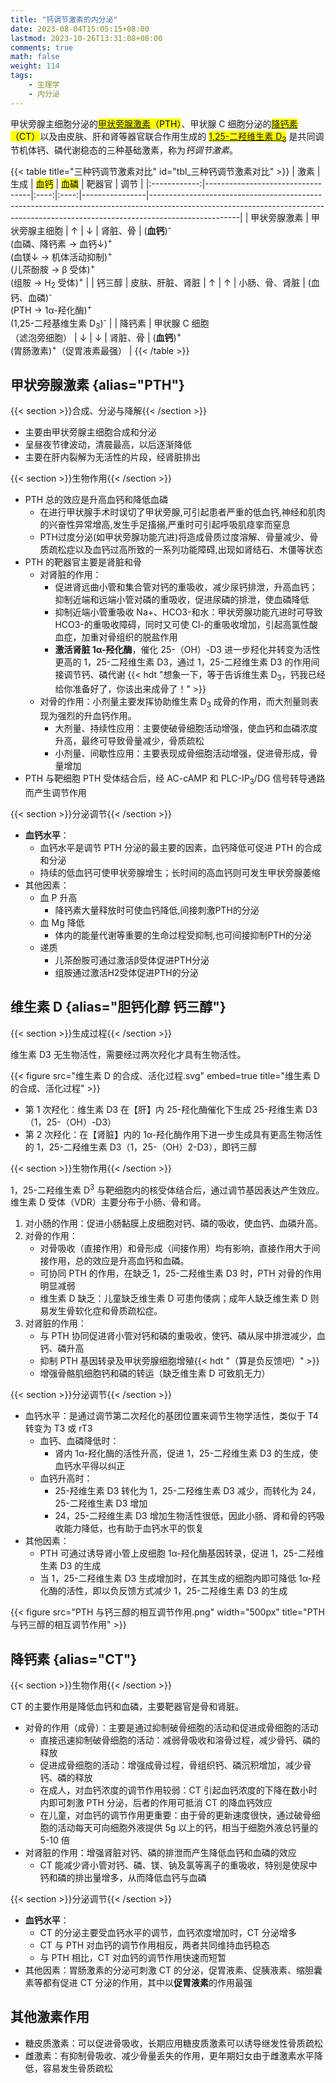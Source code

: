 ```yaml
---
title: "钙调节激素的内分泌"
date: 2023-08-04T15:05:15+08:00
lastmod: 2023-10-26T13:31:08+08:00
comments: true
math: false
weight: 114
tags:
    - 生理学
    - 内分泌
---
```


甲状旁腺主细胞分泌的<mark>[甲状旁腺激素](#甲状旁腺激素)（PTH）</mark>、甲状腺 C 细胞分泌的<mark>[降钙素](#降钙素)（CT）</mark>以及由皮肤、肝和肾等器官联合作用生成的 <mark>[1,25-二羟维生素 D<sub>3</sub>](#维生素-d)</mark> 是共同调节机体钙、磷代谢稳态的三种基础激素，称为*钙调节激素*。

<!--more-->

{{< table title="三种钙调节激素对比" id="tbl_三种钙调节激素对比" >}}
|     激素     | 生成                             | <mark>血钙</mark> | <mark>血磷</mark> | 靶器官         | 调节                                                                                                                                                                             |
|:------------:|----------------------------------|:----:|:----:|----------------|----------------------------------------------------------------------------------------------------------------------------------------------------------------------------------|
| 甲状旁腺激素 | 甲状旁腺主细胞                   |   ↑  |   ↓  | 肾脏、骨       | (**血钙**)<sup>-</sup><br/>(血磷、降钙素 → 血钙↓)<sup>+</sup><br/>(血镁↓ → 机体活动抑制)<sup>+</sup><br/>(儿茶酚胺 → β 受体)<sup>+</sup><br/>(组胺 → H<sub>2</sub> 受体)<sup>+</sup> |
|    钙三醇    | 皮肤、肝脏、肾脏                 |   ↑  |   ↑  | 小肠、骨、肾脏 | (血钙、血磷)<sup>-</sup><br/>(PTH → 1α-羟化酶)<sup>+</sup><br/>(1,25-二羟基维生素 D<sub>3</sub>)<sup>-</sup>                                                                     |
|    降钙素    | 甲状腺 C 细胞<br/>（滤泡旁细胞） |   ↓  |   ↓  | 肾脏、骨       | (**血钙**)<sup>+</sup><br/>(胃肠激素)<sup>+</sup>（促胃液素最强）                                                                                                                    |
{{< /table >}}

## 甲状旁腺激素 {alias="PTH"}

{{< section >}}合成、分泌与降解{{< /section >}}

- 主要由甲状旁腺主细胞合成和分泌
- 呈昼夜节律波动，清晨最高，以后逐渐降低
- 主要在肝内裂解为无活性的片段，经肾脏排出

{{< section >}}生物作用{{< /section >}}

- PTH 总的效应是升高血钙和降低血磷
    - 在进行甲状腺手术时误切了甲状旁腺,可引起患者严重的低血钙,神经和肌肉的兴奋性异常增高,发生手足搐搦,严重时可引起呼吸肌痉挛而窒息
    - PTH过度分泌(如甲状旁腺功能亢进)将造成骨质过度溶解、骨量减少、骨质疏松症以及血钙过高所致的一系列功能障碍,出现如肾结石、木僵等状态
- PTH 的靶器官主要是肾脏和骨
    - 对肾脏的作用：
        - 促进肾远曲小管和集合管对钙的重吸收，减少尿钙排泄，升高血钙；抑制近端和远端小管对磷的重吸收，促进尿磷的排泄，使血磷降低
        - 抑制近端小管重吸收 Na+、HCO3-和水：甲状旁腺功能亢进时可导致 HCO3-的重吸收障碍，同时又可使 Cl-的重吸收增加，引起高氯性酸血症，加重对骨组织的脱盐作用
        - **激活肾脏 1α-羟化酶**，催化 25-（OH）-D3 进一步羟化并转变为活性更高的 1，25-二羟维生素 D3，通过 1，25-二羟维生素 D3 的作用间接调节钙、磷代谢 {{< hdt "想象一下，等于告诉维生素 D<sub>3</sub>，钙我已经给你准备好了，你该出来成骨了！" >}}
    - 对骨的作用：小剂量主要发挥协助维生素 D<sub>3</sub> 成骨的作用，而大剂量则表现为强烈的升血钙作用。
        - 大剂量、持续性应用：主要使破骨细胞活动增强，使血钙和血磷浓度升高，最终可导致骨量减少，骨质疏松
        - 小剂量、间歇性应用：主要表现成骨细胞活动增强，促进骨形成，骨量增加
- PTH 与靶细胞 PTH 受体结合后，经 AC-cAMP 和 PLC-IP<sub>3</sub>/DG 信号转导通路而产生调节作用

{{< section >}}分泌调节{{< /section >}}

- **血钙水平**：
    - 血钙水平是调节 PTH 分泌的最主要的因素，血钙降低可促进 PTH 的合成和分泌
    - 持续的低血钙可使甲状旁腺增生；长时间的高血钙则可发生甲状旁腺萎缩
- 其他因素：
    - 血 P 升高
        - 降钙素大量释放时可使血钙降低,间接刺激PTH的分泌
    - 血 Mg 降低
        - 体内的能量代谢等重要的生命过程受抑制,也可间接抑制PTH的分泌
    - 递质
        - 儿茶酚胺可通过激活β受体促进PTH分泌
        - 组胺通过激活H2受体促进PTH的分泌

## 维生素 D {alias="胆钙化醇 钙三醇"}

{{< section >}}生成过程{{< /section >}}

维生素 D3 无生物活性，需要经过两次羟化才具有生物活性。

{{< figure src="维生素 D 的合成、活化过程.svg" embed=true title="维生素 D 的合成、活化过程" >}}

- 第 1 次羟化：维生素 D3 在【肝】内 25-羟化酶催化下生成 25-羟维生素 D3（1，25-（OH）-D3）
- 第 2 次羟化：在【肾脏】内的 1α-羟化酶作用下进一步生成具有更高生物活性的 1，25-二羟维生素 D3（1，25-（OH）2-D3），即钙三醇

{{< section >}}生物作用{{< /section >}}

1，25-二羟维生素 D<sup>3</sup> 与靶细胞内的核受体结合后，通过调节基因表达产生效应。维生素 D 受体（VDR）主要分布于小肠、骨和肾。

1. 对小肠的作用：促进小肠黏膜上皮细胞对钙、磷的吸收，使血钙、血磷升高。
2. 对骨的作用：
    - 对骨吸收（直接作用）和骨形成（间接作用）均有影响，直接作用大于间接作用，总的效应是升高血钙和血磷。
    - 可协同 PTH 的作用，在缺乏 1，25-二羟维生素 D3 时，PTH 对骨的作用明显减弱
    - 维生素 D 缺乏：儿童缺乏维生素 D 可患佝偻病；成年人缺乏维生素 D 则易发生骨软化症和骨质疏松症。
3. 对肾脏的作用：
    - 与 PTH 协同促进肾小管对钙和磷的重吸收，使钙、磷从尿中排泄减少，血钙、磷升高
    - 抑制 PTH 基因转录及甲状旁腺细胞增殖{{< hdt "（算是负反馈吧）" >}}
    - 增强骨骼肌细胞钙和磷的转运（缺乏维生素 D 可致肌无力）

{{< section >}}分泌调节{{< /section >}}

- 血钙水平：是通过调节第二次羟化的基团位置来调节生物学活性，类似于 T4 转变为 T3 或 rT3
    - 血钙、血磷降低时：
        - 肾内 1α-羟化酶的活性升高，促进 1，25-二羟维生素 D3 的生成，使血钙水平得以纠正
    - 血钙升高时：
        - 25-羟维生素 D3 转化为 1，25-二羟维生素 D3 减少，而转化为 24，25-二羟维生素 D3 增加
        - 24，25-二羟维生素 D3 增加生物活性很低，因此小肠、肾和骨的钙吸收能力降低，也有助于血钙水平的恢复
- 其他因素：
    - PTH 可通过诱导肾小管上皮细胞 1α-羟化酶基因转录，促进 1，25-二羟维生素 D3 的生成
    - 当 1，25-二羟维生素 D3 生成增加时，在其生成的细胞内即可降低 1α-羟化酶的活性，即以负反馈方式减少 1，25-二羟维生素 D3 的生成

{{< figure src="PTH 与钙三醇的相互调节作用.png" width="500px" title="PTH 与钙三醇的相互调节作用" >}}

## 降钙素 {alias="CT"}

{{< section >}}生物作用{{< /section >}}

CT 的主要作用是降低血钙和血磷，主要靶器官是骨和肾脏。

- 对骨的作用（成骨）：主要是通过抑制破骨细胞的活动和促进成骨细胞的活动
    - 直接迅速抑制破骨细胞的活动：减弱骨吸收和溶骨过程，减少骨钙、磷的释放
    - 促进成骨细胞的活动：增强成骨过程，骨组织钙、磷沉积增加，减少骨钙、磷的释放
    - 在成人，对血钙浓度的调节作用较弱：CT 引起血钙浓度的下降在数小时内即可刺激 PTH 分泌，后者的作用可抵消 CT 的降血钙效应
    - 在儿童，对血钙的调节作用更重要：由于骨的更新速度很快，通过破骨细胞的活动每天可向细胞外液提供 5g 以上的钙，相当于细胞外液总钙量的 5-10 倍
- 对肾脏的作用：增强肾脏对钙、磷的排泄而产生降低血钙和血磷的效应
    - CT 能减少肾小管对钙、磷、镁、钠及氯等离子的重吸收，特别是使尿中钙和磷的排出量增多，从而降低血钙与血磷

{{< section >}}分泌调节{{< /section >}}

- **血钙水平**：
    - CT 的分泌主要受血钙水平的调节，血钙浓度增加时，CT 分泌增多
    - CT 与 PTH 对血钙的调节作用相反，两者共同维持血钙稳态
    - 与 PTH 相比，CT 对血钙的调节作用快速而短暂
- 其他因素：胃肠激素的分泌可刺激 CT 的分泌，促胃液素、促胰液素、缩胆囊素等都有促进 CT 分泌的作用，其中以**促胃液素**的作用最强

## 其他激素作用

- 糖皮质激素：可以促进骨吸收，长期应用糖皮质激素可以诱导继发性骨质疏松
- 雌激素：有抑制骨吸收、减少骨量丢失的作用，更年期妇女由于雌激素水平降低，容易发生骨质疏松

